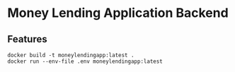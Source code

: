 # Money Lending Application Backend

## Features
















```
docker build -t moneylendingapp:latest .
docker run --env-file .env moneylendingapp:latest
```
